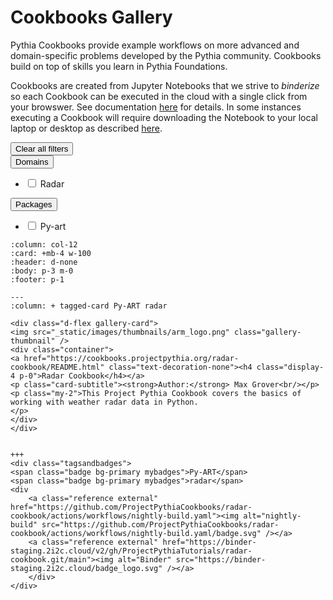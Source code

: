 
# Cookbooks Gallery


Pythia Cookbooks provide example workflows on more advanced and domain-specific problems developed by the Pythia community. Cookbooks build on top of skills you learn in Pythia Foundations.

Cookbooks are created from Jupyter Notebooks that we strive to *binderize*
so each Cookbook can be executed in the cloud with a single click from your
browswer. See documentation
[here](https://foundations.projectpythia.org/preamble/how-to-use.html#interacting-with-jupyter-notebooks-in-the-cloud-via-binder)
for details. In some instances executing a Cookbook will require downloading
the Notebook to your local laptop or desktop as described [here](https://foundations.projectpythia.org/preamble/how-to-use.html#interacting-with-jupyter-books-locally).

<div class="d-sm-flex mt-3 mb-4">
<div class="d-flex gallery-menu">
</div>
<div class="ml-auto d-flex">
<div><button class="btn btn-link btn-sm mx-1" onclick="clearCbs()">Clear all filters</button></div>

<div class="dropdown">

<button class="btn btn-sm btn-outline-primary mx-1 dropdown-toggle" type="button" id="domainsDropdown" data-toggle="dropdown" aria-haspopup="true" aria-expanded="false">
Domains
</button>
<ul class="dropdown-menu" aria-labelledby="domainsDropdown">
<li><label class="dropdown-item checkbox domains"><input type="checkbox" rel=radar onchange="change();">&nbsp;Radar</label></li>
</ul>
</div>


<div class="dropdown">

<button class="btn btn-sm btn-outline-primary mx-1 dropdown-toggle" type="button" id="packagesDropdown" data-toggle="dropdown" aria-haspopup="true" aria-expanded="false">
Packages
</button>
<ul class="dropdown-menu" aria-labelledby="packagesDropdown">
<li><label class="dropdown-item checkbox packages"><input type="checkbox" rel=Py-ART onchange="change();">&nbsp;Py-art</label></li>
</ul>
</div>

</div>
</div>
<script>$(document).on("click",function(){$(".collapse").collapse("hide");}); </script>


````{panels}
:column: col-12
:card: +mb-4 w-100
:header: d-none
:body: p-3 m-0
:footer: p-1

---
:column: + tagged-card Py-ART radar

<div class="d-flex gallery-card">
<img src="_static/images/thumbnails/arm_logo.png" class="gallery-thumbnail" />
<div class="container">
<a href="https://cookbooks.projectpythia.org/radar-cookbook/README.html" class="text-decoration-none"><h4 class="display-4 p-0">Radar Cookbook</h4></a>
<p class="card-subtitle"><strong>Author:</strong> Max Grover<br/></p>
<p class="my-2">This Project Pythia Cookbook covers the basics of working with weather radar data in Python.
</p>
</div>
</div>


+++
<div class="tagsandbadges">
<span class="badge bg-primary mybadges">Py-ART</span>
<span class="badge bg-primary mybadges">radar</span>
<div
    <a class="reference external" href="https://github.com/ProjectPythiaCookbooks/radar-cookbook/actions/workflows/nightly-build.yaml"><img alt="nightly-build" src="https://github.com/ProjectPythiaCookbooks/radar-cookbook/actions/workflows/nightly-build.yaml/badge.svg" /></a>
    <a class="reference external" href="https://binder-staging.2i2c.cloud/v2/gh/ProjectPythiaTutorials/radar-cookbook.git/main"><img alt="Binder" src="https://binder-staging.2i2c.cloud/badge_logo.svg" /></a>
    </div>
</div>


````

<div class="modal-backdrop"></div>
<script src="/_static/custom.js"></script>
